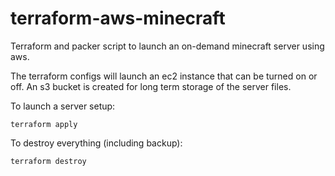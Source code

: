 # terraform-aws-minecraft

Terraform and packer script to launch an on-demand minecraft server using aws.

The terraform configs will launch an ec2 instance that can be turned on or off. An s3 bucket is created
for long term storage of the server files.

To launch a server setup:

```
terraform apply
```

To destroy everything (including backup):

```
terraform destroy
```
